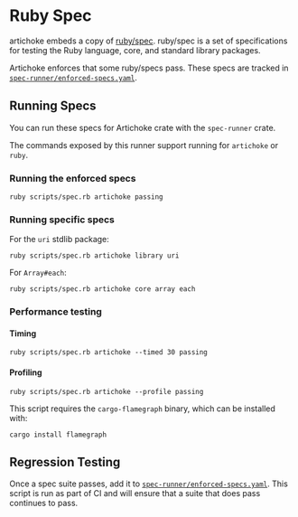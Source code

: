 # Ruby Spec

artichoke embeds a copy of [ruby/spec](/spec-runner/vendor/spec). ruby/spec is a
set of specifications for testing the Ruby language, core, and standard library
packages.

Artichoke enforces that some ruby/specs pass. These specs are tracked in
[`spec-runner/enforced-specs.yaml`](/spec-runner/enforced-specs.yaml).

## Running Specs

You can run these specs for Artichoke crate with the `spec-runner` crate.

The commands exposed by this runner support running for `artichoke` or `ruby`.

### Running the enforced specs

```shell
ruby scripts/spec.rb artichoke passing
```

### Running specific specs

For the `uri` stdlib package:

```shell
ruby scripts/spec.rb artichoke library uri
```

For `Array#each`:

```shell
ruby scripts/spec.rb artichoke core array each
```

### Performance testing

#### Timing

```shell
ruby scripts/spec.rb artichoke --timed 30 passing
```

#### Profiling

```shell
ruby scripts/spec.rb artichoke --profile passing
```

This script requires the `cargo-flamegraph` binary, which can be installed with:

```shell
cargo install flamegraph
```

## Regression Testing

Once a spec suite passes, add it to
[`spec-runner/enforced-specs.yaml`](/spec-runner/enforced-specs.yaml). This
script is run as part of CI and will ensure that a suite that does pass
continues to pass.
